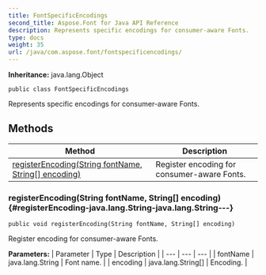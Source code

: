 ```yaml
---
title: FontSpecificEncodings
second_title: Aspose.Font for Java API Reference
description: Represents specific encodings for consumer-aware Fonts.
type: docs
weight: 35
url: /java/com.aspose.font/fontspecificencodings/
---
```

**Inheritance:**
java.lang.Object
```
public class FontSpecificEncodings
```

Represents specific encodings for consumer-aware Fonts.
## Methods

| Method | Description |
| --- | --- |
| [registerEncoding(String fontName, String[] encoding)](#registerEncoding-java.lang.String-java.lang.String---) | Register encoding for consumer-aware Fonts. |
### registerEncoding(String fontName, String[] encoding) {#registerEncoding-java.lang.String-java.lang.String---}
```
public void registerEncoding(String fontName, String[] encoding)
```


Register encoding for consumer-aware Fonts.

**Parameters:**
| Parameter | Type | Description |
| --- | --- | --- |
| fontName | java.lang.String | Font name. |
| encoding | java.lang.String[] | Encoding. |

